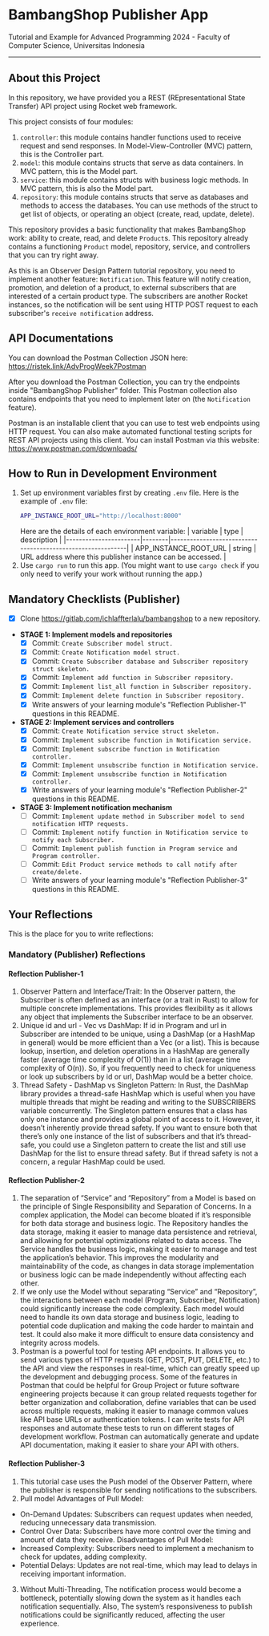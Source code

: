 # BambangShop Publisher App
Tutorial and Example for Advanced Programming 2024 - Faculty of Computer Science, Universitas Indonesia

---

## About this Project
In this repository, we have provided you a REST (REpresentational State Transfer) API project using Rocket web framework.

This project consists of four modules:
1.  `controller`: this module contains handler functions used to receive request and send responses.
    In Model-View-Controller (MVC) pattern, this is the Controller part.
2.  `model`: this module contains structs that serve as data containers.
    In MVC pattern, this is the Model part.
3.  `service`: this module contains structs with business logic methods.
    In MVC pattern, this is also the Model part.
4.  `repository`: this module contains structs that serve as databases and methods to access the databases.
    You can use methods of the struct to get list of objects, or operating an object (create, read, update, delete).

This repository provides a basic functionality that makes BambangShop work: ability to create, read, and delete `Product`s.
This repository already contains a functioning `Product` model, repository, service, and controllers that you can try right away.

As this is an Observer Design Pattern tutorial repository, you need to implement another feature: `Notification`.
This feature will notify creation, promotion, and deletion of a product, to external subscribers that are interested of a certain product type.
The subscribers are another Rocket instances, so the notification will be sent using HTTP POST request to each subscriber's `receive notification` address.

## API Documentations

You can download the Postman Collection JSON here: https://ristek.link/AdvProgWeek7Postman

After you download the Postman Collection, you can try the endpoints inside "BambangShop Publisher" folder.
This Postman collection also contains endpoints that you need to implement later on (the `Notification` feature).

Postman is an installable client that you can use to test web endpoints using HTTP request.
You can also make automated functional testing scripts for REST API projects using this client.
You can install Postman via this website: https://www.postman.com/downloads/

## How to Run in Development Environment
1.  Set up environment variables first by creating `.env` file.
    Here is the example of `.env` file:
    ```bash
    APP_INSTANCE_ROOT_URL="http://localhost:8000"
    ```
    Here are the details of each environment variable:
    | variable              | type   | description                                                |
    |-----------------------|--------|------------------------------------------------------------|
    | APP_INSTANCE_ROOT_URL | string | URL address where this publisher instance can be accessed. |
2.  Use `cargo run` to run this app.
    (You might want to use `cargo check` if you only need to verify your work without running the app.)

## Mandatory Checklists (Publisher)
-   [x] Clone https://gitlab.com/ichlaffterlalu/bambangshop to a new repository.
-   **STAGE 1: Implement models and repositories**
    -   [x] Commit: `Create Subscriber model struct.`
    -   [x] Commit: `Create Notification model struct.`
    -   [x] Commit: `Create Subscriber database and Subscriber repository struct skeleton.`
    -   [x] Commit: `Implement add function in Subscriber repository.`
    -   [x] Commit: `Implement list_all function in Subscriber repository.`
    -   [x] Commit: `Implement delete function in Subscriber repository.`
    -   [x] Write answers of your learning module's "Reflection Publisher-1" questions in this README.
-   **STAGE 2: Implement services and controllers**
    -   [x] Commit: `Create Notification service struct skeleton.`
    -   [x] Commit: `Implement subscribe function in Notification service.`
    -   [x] Commit: `Implement subscribe function in Notification controller.`
    -   [x] Commit: `Implement unsubscribe function in Notification service.`
    -   [x] Commit: `Implement unsubscribe function in Notification controller.`
    -   [x] Write answers of your learning module's "Reflection Publisher-2" questions in this README.
-   **STAGE 3: Implement notification mechanism**
    -   [ ] Commit: `Implement update method in Subscriber model to send notification HTTP requests.`
    -   [ ] Commit: `Implement notify function in Notification service to notify each Subscriber.`
    -   [ ] Commit: `Implement publish function in Program service and Program controller.`
    -   [ ] Commit: `Edit Product service methods to call notify after create/delete.`
    -   [ ] Write answers of your learning module's "Reflection Publisher-3" questions in this README.

## Your Reflections
This is the place for you to write reflections:

### Mandatory (Publisher) Reflections

#### Reflection Publisher-1
1. Observer Pattern and Interface/Trait: In the Observer pattern, the Subscriber is often defined as an interface (or a trait in Rust) to allow for multiple concrete implementations. This provides flexibility as it allows any object that implements the Subscriber interface to be an observer.
2. Unique id and url - Vec vs DashMap: If id in Program and url in Subscriber are intended to be unique, using a DashMap (or a HashMap in general) would be more efficient than a Vec (or a list). This is because lookup, insertion, and deletion operations in a HashMap are generally faster (average time complexity of O(1)) than in a list (average time complexity of O(n)). So, if you frequently need to check for uniqueness or look up subscribers by id or url, DashMap would be a better choice.
3. Thread Safety - DashMap vs Singleton Pattern: In Rust, the DashMap library provides a thread-safe HashMap which is useful when you have multiple threads that might be reading and writing to the SUBSCRIBERS variable concurrently. The Singleton pattern ensures that a class has only one instance and provides a global point of access to it. However, it doesn’t inherently provide thread safety. If you want to ensure both that there’s only one instance of the list of subscribers and that it’s thread-safe, you could use a Singleton pattern to create the list and still use DashMap for the list to ensure thread safety. But if thread safety is not a concern, a regular HashMap could be used.

#### Reflection Publisher-2
1. The separation of “Service” and “Repository” from a Model is based on the principle of Single Responsibility and Separation of Concerns. In a complex application, the Model can become bloated if it’s responsible for both data storage and business logic. The Repository handles the data storage, making it easier to manage data persistence and retrieval, and allowing for potential optimizations related to data access. The Service handles the business logic, making it easier to manage and test the application’s behavior. This improves the modularity and maintainability of the code, as changes in data storage implementation or business logic can be made independently without affecting each other.
2. If we only use the Model without separating “Service” and “Repository”, the interactions between each model (Program, Subscriber, Notification) could significantly increase the code complexity. Each model would need to handle its own data storage and business logic, leading to potential code duplication and making the code harder to maintain and test. It could also make it more difficult to ensure data consistency and integrity across models.
3. Postman is a powerful tool for testing API endpoints. It allows you to send various types of HTTP requests (GET, POST, PUT, DELETE, etc.) to the API and view the responses in real-time, which can greatly speed up the development and debugging process. Some of the features in Postman that could be helpful for Group Project or future software engineering projects because it can group related requests together for better organization and collaboration, define variables that can be used across multiple requests, making it easier to manage common values like API base URLs or authentication tokens. I can write tests for API responses and automate these tests to run on different stages of development workflow. Postman can automatically generate and update API documentation, making it easier to share your API with others.

#### Reflection Publisher-3
1. This tutorial case uses the Push model of the Observer Pattern, where the publisher is responsible for sending notifications to the subscribers.
2. Pull model
Advantages of Pull Model:
 - On-Demand Updates: Subscribers can request updates when needed, reducing unnecessary data transmission.
 - Control Over Data: Subscribers have more control over the timing and amount of data they receive.
Disadvantages of Pull Model:
 - Increased Complexity: Subscribers need to implement a mechanism to check for updates, adding complexity.
 - Potential Delays: Updates are not real-time, which may lead to delays in receiving important information.
3. Without Multi-Threading, The notification process would become a bottleneck, potentially slowing down the system as it handles each notification sequentially. Also, The system’s responsiveness to publish notifications could be significantly reduced, affecting the user experience.